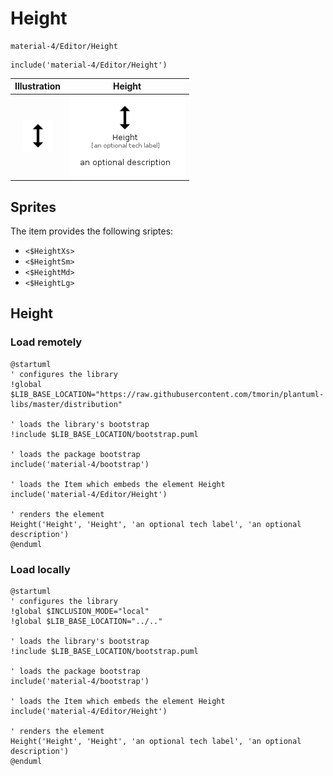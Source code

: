 # Height


```text
material-4/Editor/Height
```

```text
include('material-4/Editor/Height')
```



| Illustration | Height |
| :---: | :---: |
| ![illustration for Illustration](../../material-4/Editor/Height.png) | ![illustration for Height](../../material-4/Editor/Height.Local.png) |



## Sprites
The item provides the following sriptes:

- `<$HeightXs>`
- `<$HeightSm>`
- `<$HeightMd>`
- `<$HeightLg>`





## Height

### Load remotely
```plantuml
@startuml
' configures the library
!global $LIB_BASE_LOCATION="https://raw.githubusercontent.com/tmorin/plantuml-libs/master/distribution"

' loads the library's bootstrap
!include $LIB_BASE_LOCATION/bootstrap.puml

' loads the package bootstrap
include('material-4/bootstrap')

' loads the Item which embeds the element Height
include('material-4/Editor/Height')

' renders the element
Height('Height', 'Height', 'an optional tech label', 'an optional description')
@enduml
```

### Load locally
```plantuml
@startuml
' configures the library
!global $INCLUSION_MODE="local"
!global $LIB_BASE_LOCATION="../.."

' loads the library's bootstrap
!include $LIB_BASE_LOCATION/bootstrap.puml

' loads the package bootstrap
include('material-4/bootstrap')

' loads the Item which embeds the element Height
include('material-4/Editor/Height')

' renders the element
Height('Height', 'Height', 'an optional tech label', 'an optional description')
@enduml
```

